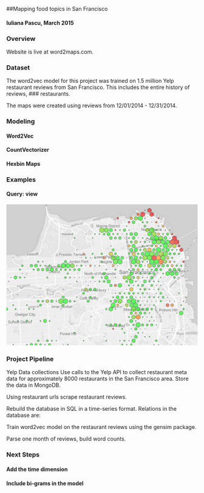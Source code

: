 ##Mapping food topics in San Francisco

#### Iuliana Pascu, March 2015

### Overview
Website is live at word2maps.com.

### Dataset
The word2vec model for this project was trained on 1.5 million Yelp restaurant reviews from San Francisco. This includes the entire history of reviews, ### restaurants.

The maps were created using reviews from 12/01/2014 - 12/31/2014.

### Modeling
#### Word2Vec
#### CountVectorizer
#### Hexbin Maps

### Examples
#### Query: view
![Alt text](/examples/view2.jpg)

### Project Pipeline

Yelp Data collections
Use calls to the Yelp API to collect restaurant meta data for approximately 8000 restaurants in the San Francisco area. Store the data in MongoDB.

Using restaurant urls scrape restaurant reviews.

Rebuild the database in SQL in a time-series format. Relations in the database are:

Train word2vec model on the restaurant reviews using the gensim package.

Parse one month of reviews, build word counts.

### Next Steps

#### Add the time dimension
#### Include bi-grams in the model
####
